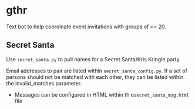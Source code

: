 # gthr
Text bot to help coordinate event invitations with groups of &lt;= 20.

## Secret Santa
Use `secret_santa.py` to pull names for a Secret Santa/Kris Kringle party.

Email addresses to pair are listed within `secret_santa_config.py`. If a set of persons should not be matched with each other, they can be listed within the invalid_matches parameter.

- Messages can be configured in HTML within th e`secret_santa_msg.html` file
